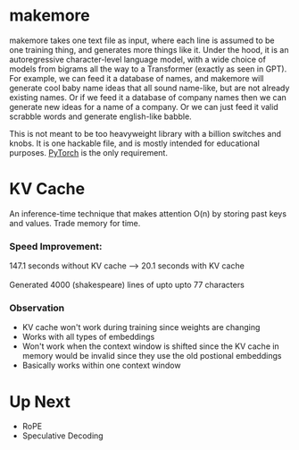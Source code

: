 
# makemore

makemore takes one text file as input, where each line is assumed to be one training thing, and generates more things like it. Under the hood, it is an autoregressive character-level language model, with a wide choice of models from bigrams all the way to a Transformer (exactly as seen in GPT). For example, we can feed it a database of names, and makemore will generate cool baby name ideas that all sound name-like, but are not already existing names. Or if we feed it a database of company names then we can generate new ideas for a name of a company. Or we can just feed it valid scrabble words and generate english-like babble.

This is not meant to be too heavyweight library with a billion switches and knobs. It is one hackable file, and is mostly intended for educational purposes. [PyTorch](https://pytorch.org) is the only requirement.

# KV Cache
An inference-time technique that makes attention O(n) by storing past keys and values. Trade memory for time.

### Speed Improvement: 
147.1 seconds without KV cache --> 20.1 seconds with KV cache <br>
<br>
Generated 4000 (shakespeare) lines of upto upto 77 characters


### Observation
- KV cache won't work during training since weights are changing
- Works with all types of embeddings
- Won't work when the context window is shifted since the KV cache in memory would be invalid since they use the old postional embeddings
- Basically works within one context window

# Up Next
- RoPE
- Speculative Decoding


